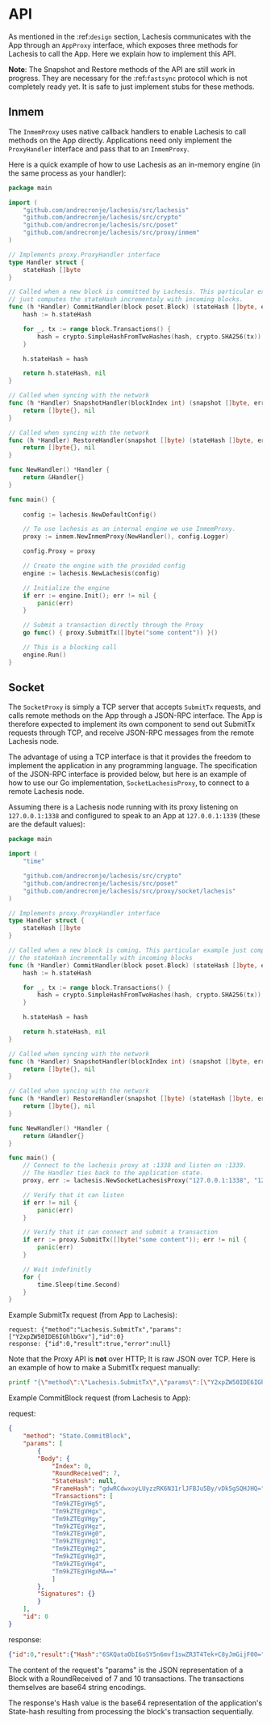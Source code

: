API
===

As mentioned in the :ref:`design` section, Lachesis communicates with the App 
through an ``AppProxy`` interface, which exposes three methods for Lachesis to 
call the App. Here we explain how to implement this API. 

**Note**: 
The Snapshot and Restore methods of the API are still work in progress. They are 
necessary for the :ref:`fastsync` protocol which is not completely ready yet. It 
is safe to just implement stubs for these methods.

Inmem
-----

The ``InmemProxy`` uses native callback handlers to enable Lachesis to call 
methods on the App directly. Applications need only implement the 
``ProxyHandler`` interface and pass that to an ``InmemProxy``.

Here is a quick example of how to use Lachesis as an in-memory engine (in the same 
process as your handler):

```go
package main

import (
	"github.com/andrecronje/lachesis/src/lachesis"
	"github.com/andrecronje/lachesis/src/crypto"
	"github.com/andrecronje/lachesis/src/poset"
	"github.com/andrecronje/lachesis/src/proxy/inmem"
)

// Implements proxy.ProxyHandler interface
type Handler struct {
	stateHash []byte
}

// Called when a new block is committed by Lachesis. This particular example 
// just computes the stateHash incrementaly with incoming blocks.
func (h *Handler) CommitHandler(block poset.Block) (stateHash []byte, err error) {
	hash := h.stateHash

	for _, tx := range block.Transactions() {
		hash = crypto.SimpleHashFromTwoHashes(hash, crypto.SHA256(tx))
	}

	h.stateHash = hash

	return h.stateHash, nil
}

// Called when syncing with the network
func (h *Handler) SnapshotHandler(blockIndex int) (snapshot []byte, err error) {
	return []byte{}, nil
}

// Called when syncing with the network
func (h *Handler) RestoreHandler(snapshot []byte) (stateHash []byte, err error) {
	return []byte{}, nil
}

func NewHandler() *Handler {
	return &Handler{}
}

func main() {
	
	config := lachesis.NewDefaultConfig()

	// To use lachesis as an internal engine we use InmemProxy.
	proxy := inmem.NewInmemProxy(NewHandler(), config.Logger)

	config.Proxy = proxy

	// Create the engine with the provided config
	engine := lachesis.NewLachesis(config)

	// Initialize the engine
	if err := engine.Init(); err != nil {
		panic(err)
	}

	// Submit a transaction directly through the Proxy
	go func() { proxy.SubmitTx([]byte("some content")) }()

	// This is a blocking call
	engine.Run()
}
```

Socket
------

The `SocketProxy` is simply a TCP server that accepts `SubmitTx` requests, and 
calls remote methods on the App through a JSON-RPC interface. The App is 
therefore expected to implement its own component to send out SubmitTx 
requests through TCP, and receive JSON-RPC messages from the remote Lachesis node.

The advantage of using a TCP interface is that it provides the freedom to 
implement the application in any programming language. The specification of the
JSON-RPC interface is provided below, but here is an example of how to use our 
Go implementation, `SocketLachesisProxy`, to connect to a remote Lachesis node.

Assuming there is a Lachesis node running with its proxy listening on 
`127.0.0.1:1338` and configured to speak to an App at `127.0.0.1:1339`
(these are the default values):

```go
package main

import (
	"time"

	"github.com/andrecronje/lachesis/src/crypto"
	"github.com/andrecronje/lachesis/src/poset"
	"github.com/andrecronje/lachesis/src/proxy/socket/lachesis"
)

// Implements proxy.ProxyHandler interface
type Handler struct {
	stateHash []byte
}

// Called when a new block is coming. This particular example just computes 
// the stateHash incrementally with incoming blocks
func (h *Handler) CommitHandler(block poset.Block) (stateHash []byte, err error) {
	hash := h.stateHash

	for _, tx := range block.Transactions() {
		hash = crypto.SimpleHashFromTwoHashes(hash, crypto.SHA256(tx))
	}

	h.stateHash = hash

	return h.stateHash, nil
}

// Called when syncing with the network
func (h *Handler) SnapshotHandler(blockIndex int) (snapshot []byte, err error) {
	return []byte{}, nil
}

// Called when syncing with the network
func (h *Handler) RestoreHandler(snapshot []byte) (stateHash []byte, err error) {
	return []byte{}, nil
}

func NewHandler() *Handler {
	return &Handler{}
}

func main() {
	// Connect to the lachesis proxy at :1338 and listen on :1339.
	// The Handler ties back to the application state.
	proxy, err := lachesis.NewSocketLachesisProxy("127.0.0.1:1338", "127.0.0.1:1339", NewHandler(), 1*time.Second, nil)

	// Verify that it can listen
	if err != nil {
		panic(err)
	}

	// Verify that it can connect and submit a transaction
	if err := proxy.SubmitTx([]byte("some content")); err != nil {
		panic(err)
	}

	// Wait indefinitly
	for {
		time.Sleep(time.Second)
	}
}
```

Example SubmitTx request (from App to Lachesis):

```
request: {"method":"Lachesis.SubmitTx","params":["Y2xpZW50IDE6IGhlbGxv"],"id":0}
response: {"id":0,"result":true,"error":null}
```

Note that the Proxy API is **not** over HTTP; It is raw JSON over TCP. Here is 
an example of how to make a SubmitTx request manually:  

```bash
printf "{\"method\":\"Lachesis.SubmitTx\",\"params\":[\"Y2xpZW50IDE6IGhlbGxv\"],\"id\":0}" | nc -v  172.77.5.1 1338
```

Example CommitBlock request (from Lachesis to App):


  request:
```json
{
    "method": "State.CommitBlock",
    "params": [
        {
        "Body": {
            "Index": 0,
            "RoundReceived": 7,
            "StateHash": null,
            "FrameHash": "gdwRCdwxoyLUyzzRK6N31rlJFBJu5By/vDk5gSQHJHQ=",
            "Transactions": [
            "Tm9kZTEgVHg5",
            "Tm9kZTEgVHgx",
            "Tm9kZTEgVHgy",
            "Tm9kZTEgVHgz",
            "Tm9kZTEgVHg0",
            "Tm9kZTEgVHg1",
            "Tm9kZTEgVHg2",
            "Tm9kZTEgVHg3",
            "Tm9kZTEgVHg4",
            "Tm9kZTEgVHgxMA=="
            ]
        },
        "Signatures": {}
        }
    ],
    "id": 0
}
```
  
  response:

```json
{"id":0,"result":{"Hash":"6SKQataObI6oSY5n6mvf1swZR3T4Tek+C8yJmGijF00="},"error":null}
```

The content of the request's "params" is the JSON representation of a Block 
with a RoundReceived of 7 and 10 transactions. The transactions themselves are 
base64 string encodings.

The response's Hash value is the base64 representation of the application's 
State-hash resulting from processing the block's transaction sequentially.